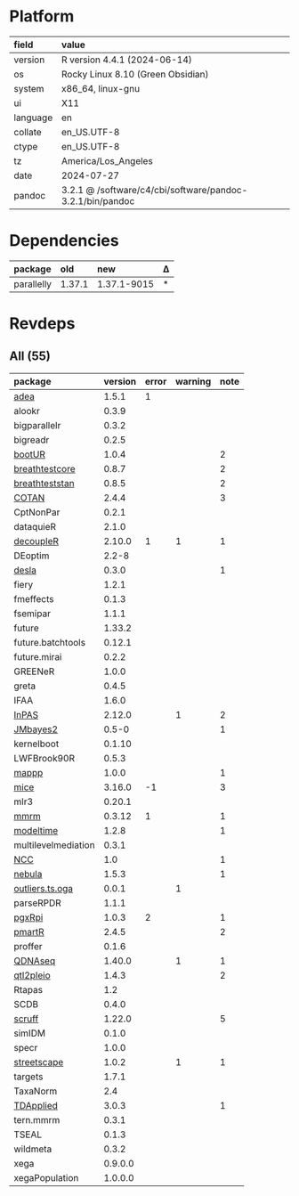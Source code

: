 # Platform

|field    |value                                                     |
|:--------|:---------------------------------------------------------|
|version  |R version 4.4.1 (2024-06-14)                              |
|os       |Rocky Linux 8.10 (Green Obsidian)                         |
|system   |x86_64, linux-gnu                                         |
|ui       |X11                                                       |
|language |en                                                        |
|collate  |en_US.UTF-8                                               |
|ctype    |en_US.UTF-8                                               |
|tz       |America/Los_Angeles                                       |
|date     |2024-07-27                                                |
|pandoc   |3.2.1 @ /software/c4/cbi/software/pandoc-3.2.1/bin/pandoc |

# Dependencies

|package    |old    |new         |Δ  |
|:----------|:------|:-----------|:--|
|parallelly |1.37.1 |1.37.1-9015 |*  |

# Revdeps

## All (55)

|package             |version |error |warning |note |
|:-------------------|:-------|:-----|:-------|:----|
|[adea](problems.md#adea)|1.5.1   |1     |        |     |
|alookr              |0.3.9   |      |        |     |
|bigparallelr        |0.3.2   |      |        |     |
|bigreadr            |0.2.5   |      |        |     |
|[bootUR](problems.md#bootur)|1.0.4   |      |        |2    |
|[breathtestcore](problems.md#breathtestcore)|0.8.7   |      |        |2    |
|[breathteststan](problems.md#breathteststan)|0.8.5   |      |        |2    |
|[COTAN](problems.md#cotan)|2.4.4   |      |        |3    |
|CptNonPar           |0.2.1   |      |        |     |
|dataquieR           |2.1.0   |      |        |     |
|[decoupleR](problems.md#decoupler)|2.10.0  |1     |1       |1    |
|DEoptim             |2.2-8   |      |        |     |
|[desla](problems.md#desla)|0.3.0   |      |        |1    |
|fiery               |1.2.1   |      |        |     |
|fmeffects           |0.1.3   |      |        |     |
|fsemipar            |1.1.1   |      |        |     |
|future              |1.33.2  |      |        |     |
|future.batchtools   |0.12.1  |      |        |     |
|future.mirai        |0.2.2   |      |        |     |
|GREENeR             |1.0.0   |      |        |     |
|greta               |0.4.5   |      |        |     |
|IFAA                |1.6.0   |      |        |     |
|[InPAS](problems.md#inpas)|2.12.0  |      |1       |2    |
|[JMbayes2](problems.md#jmbayes2)|0.5-0   |      |        |1    |
|kernelboot          |0.1.10  |      |        |     |
|LWFBrook90R         |0.5.3   |      |        |     |
|[mappp](problems.md#mappp)|1.0.0   |      |        |1    |
|[mice](problems.md#mice)|3.16.0  |-1    |        |3    |
|mlr3                |0.20.1  |      |        |     |
|[mmrm](problems.md#mmrm)|0.3.12  |1     |        |1    |
|[modeltime](problems.md#modeltime)|1.2.8   |      |        |1    |
|multilevelmediation |0.3.1   |      |        |     |
|[NCC](problems.md#ncc)|1.0     |      |        |1    |
|[nebula](problems.md#nebula)|1.5.3   |      |        |1    |
|[outliers.ts.oga](problems.md#outlierstsoga)|0.0.1   |      |1       |     |
|parseRPDR           |1.1.1   |      |        |     |
|[pgxRpi](problems.md#pgxrpi)|1.0.3   |2     |        |1    |
|[pmartR](problems.md#pmartr)|2.4.5   |      |        |2    |
|proffer             |0.1.6   |      |        |     |
|[QDNAseq](problems.md#qdnaseq)|1.40.0  |      |1       |1    |
|[qtl2pleio](problems.md#qtl2pleio)|1.4.3   |      |        |2    |
|Rtapas              |1.2     |      |        |     |
|SCDB                |0.4.0   |      |        |     |
|[scruff](problems.md#scruff)|1.22.0  |      |        |5    |
|simIDM              |0.1.0   |      |        |     |
|specr               |1.0.0   |      |        |     |
|[streetscape](problems.md#streetscape)|1.0.2   |      |1       |1    |
|targets             |1.7.1   |      |        |     |
|TaxaNorm            |2.4     |      |        |     |
|[TDApplied](problems.md#tdapplied)|3.0.3   |      |        |1    |
|tern.mmrm           |0.3.1   |      |        |     |
|TSEAL               |0.1.3   |      |        |     |
|wildmeta            |0.3.2   |      |        |     |
|xega                |0.9.0.0 |      |        |     |
|xegaPopulation      |1.0.0.0 |      |        |     |

